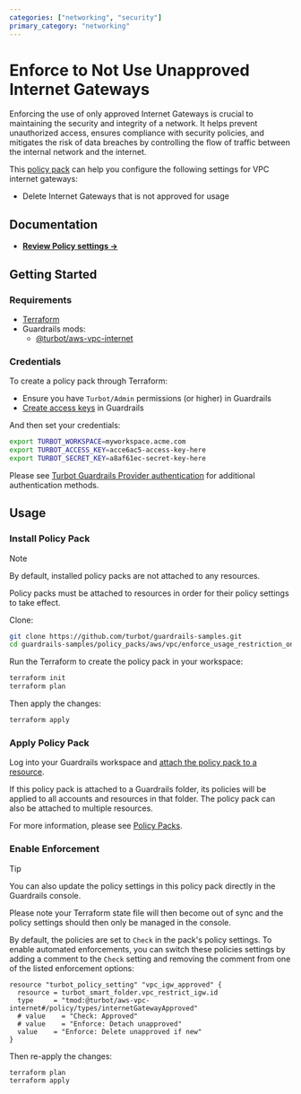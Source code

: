 ```yaml
---
categories: ["networking", "security"]
primary_category: "networking"
---
```


# Enforce to Not Use Unapproved Internet Gateways

Enforcing the use of only approved Internet Gateways is crucial to maintaining the security and integrity of a network. It helps prevent unauthorized access, ensures compliance with security policies, and mitigates the risk of data breaches by controlling the flow of traffic between the internal network and the internet.

This [policy pack](https://turbot.com/guardrails/docs/concepts/resources/smart-folders) can help you configure the following settings for VPC internet gateways:

- Delete Internet Gateways that is not approved for usage

## Documentation

- **[Review Policy settings →](https://hub-guardrails-turbot-com-git-development-turbot.vercel.app/policy-packs/enforce_usage_restriction_on_all_igws/settings)**

## Getting Started

### Requirements

- [Terraform](https://developer.hashicorp.com/terraform/tutorials/aws-get-started/install-cli)
- Guardrails mods:
  - [@turbot/aws-vpc-internet](https://hub-guardrails-turbot-com-git-development-turbot.vercel.app/aws/mods/aws-vpc-internet)

### Credentials

To create a policy pack through Terraform:

- Ensure you have `Turbot/Admin` permissions (or higher) in Guardrails
- [Create access keys](https://turbot.com/guardrails/docs/guides/iam/access-keys#generate-a-new-guardrails-api-access-key) in Guardrails

And then set your credentials:

```sh
export TURBOT_WORKSPACE=myworkspace.acme.com
export TURBOT_ACCESS_KEY=acce6ac5-access-key-here
export TURBOT_SECRET_KEY=a8af61ec-secret-key-here
```

Please see [Turbot Guardrails Provider authentication](https://registry.terraform.io/providers/turbot/turbot/latest/docs#authentication) for additional authentication methods.

## Usage

### Install Policy Pack

> [!NOTE]
> By default, installed policy packs are not attached to any resources.
>
> Policy packs must be attached to resources in order for their policy settings to take effect.

Clone:

```sh
git clone https://github.com/turbot/guardrails-samples.git
cd guardrails-samples/policy_packs/aws/vpc/enforce_usage_restriction_on_all_igws
```

Run the Terraform to create the policy pack in your workspace:

```sh
terraform init
terraform plan
```

Then apply the changes:

```sh
terraform apply
```

### Apply Policy Pack

Log into your Guardrails workspace and [attach the policy pack to a resource](https://turbot.com/guardrails/docs/guides/working-with-folders/smart#attach-a-smart-folder-to-a-resource).

If this policy pack is attached to a Guardrails folder, its policies will be applied to all accounts and resources in that folder. The policy pack can also be attached to multiple resources.

For more information, please see [Policy Packs](https://turbot.com/guardrails/docs/concepts/resources/smart-folders).

### Enable Enforcement

> [!TIP]
> You can also update the policy settings in this policy pack directly in the Guardrails console.
>
> Please note your Terraform state file will then become out of sync and the policy settings should then only be managed in the console.

By default, the policies are set to `Check` in the pack's policy settings. To enable automated enforcements, you can switch these policies settings by adding a comment to the `Check` setting and removing the comment from one of the listed enforcement options:

```hcl
resource "turbot_policy_setting" "vpc_igw_approved" {
  resource = turbot_smart_folder.vpc_restrict_igw.id
  type     = "tmod:@turbot/aws-vpc-internet#/policy/types/internetGatewayApproved"
  # value    = "Check: Approved"
  # value    = "Enforce: Detach unapproved"
  value    = "Enforce: Delete unapproved if new"
}

```

Then re-apply the changes:

```sh
terraform plan
terraform apply
```
